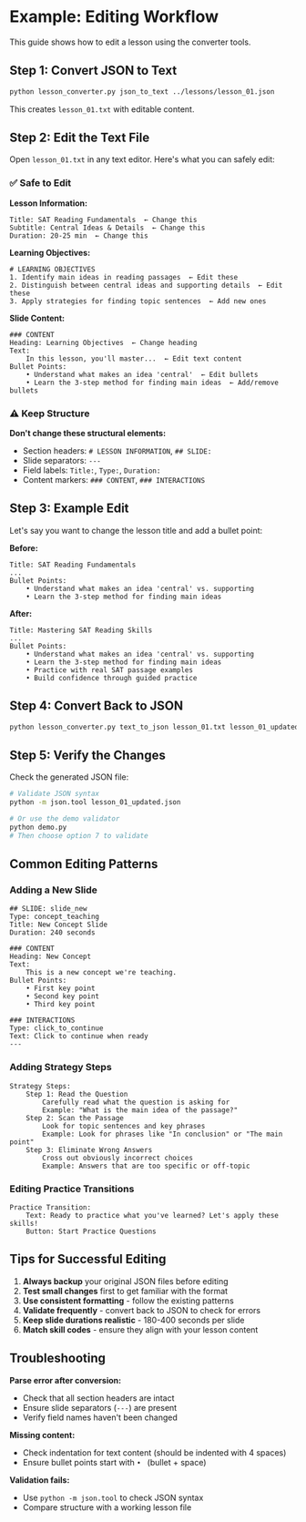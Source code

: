 # Example: Editing Workflow

This guide shows how to edit a lesson using the converter tools.

## Step 1: Convert JSON to Text

```bash
python lesson_converter.py json_to_text ../lessons/lesson_01.json
```

This creates `lesson_01.txt` with editable content.

## Step 2: Edit the Text File

Open `lesson_01.txt` in any text editor. Here's what you can safely edit:

### ✅ Safe to Edit

**Lesson Information:**
```
Title: SAT Reading Fundamentals  ← Change this
Subtitle: Central Ideas & Details  ← Change this
Duration: 20-25 min  ← Change this
```

**Learning Objectives:**
```
# LEARNING OBJECTIVES
1. Identify main ideas in reading passages  ← Edit these
2. Distinguish between central ideas and supporting details  ← Edit these
3. Apply strategies for finding topic sentences  ← Add new ones
```

**Slide Content:**
```
### CONTENT
Heading: Learning Objectives  ← Change heading
Text:
    In this lesson, you'll master...  ← Edit text content
Bullet Points:
    • Understand what makes an idea 'central'  ← Edit bullets
    • Learn the 3-step method for finding main ideas  ← Add/remove bullets
```

### ⚠️ Keep Structure

**Don't change these structural elements:**
- Section headers: `# LESSON INFORMATION`, `## SLIDE:`
- Slide separators: `---`
- Field labels: `Title:`, `Type:`, `Duration:`
- Content markers: `### CONTENT`, `### INTERACTIONS`

## Step 3: Example Edit

Let's say you want to change the lesson title and add a bullet point:

**Before:**
```
Title: SAT Reading Fundamentals
...
Bullet Points:
    • Understand what makes an idea 'central' vs. supporting
    • Learn the 3-step method for finding main ideas
```

**After:**
```
Title: Mastering SAT Reading Skills
...
Bullet Points:
    • Understand what makes an idea 'central' vs. supporting
    • Learn the 3-step method for finding main ideas
    • Practice with real SAT passage examples
    • Build confidence through guided practice
```

## Step 4: Convert Back to JSON

```bash
python lesson_converter.py text_to_json lesson_01.txt lesson_01_updated.json
```

## Step 5: Verify the Changes

Check the generated JSON file:

```bash
# Validate JSON syntax
python -m json.tool lesson_01_updated.json

# Or use the demo validator
python demo.py
# Then choose option 7 to validate
```

## Common Editing Patterns

### Adding a New Slide

```
## SLIDE: slide_new
Type: concept_teaching
Title: New Concept Slide
Duration: 240 seconds

### CONTENT
Heading: New Concept
Text:
    This is a new concept we're teaching.
Bullet Points:
    • First key point
    • Second key point
    • Third key point

### INTERACTIONS
Type: click_to_continue
Text: Click to continue when ready
---
```

### Adding Strategy Steps

```
Strategy Steps:
    Step 1: Read the Question
        Carefully read what the question is asking for
        Example: "What is the main idea of the passage?"
    Step 2: Scan the Passage
        Look for topic sentences and key phrases
        Example: Look for phrases like "In conclusion" or "The main point"
    Step 3: Eliminate Wrong Answers
        Cross out obviously incorrect choices
        Example: Answers that are too specific or off-topic
```

### Editing Practice Transitions

```
Practice Transition:
    Text: Ready to practice what you've learned? Let's apply these skills!
    Button: Start Practice Questions
```

## Tips for Successful Editing

1. **Always backup** your original JSON files before editing
2. **Test small changes** first to get familiar with the format
3. **Use consistent formatting** - follow the existing patterns
4. **Validate frequently** - convert back to JSON to check for errors
5. **Keep slide durations realistic** - 180-400 seconds per slide
6. **Match skill codes** - ensure they align with your lesson content

## Troubleshooting

**Parse error after conversion:**
- Check that all section headers are intact
- Ensure slide separators (`---`) are present
- Verify field names haven't been changed

**Missing content:**
- Check indentation for text content (should be indented with 4 spaces)
- Ensure bullet points start with `• ` (bullet + space)

**Validation fails:**
- Use `python -m json.tool` to check JSON syntax
- Compare structure with a working lesson file
